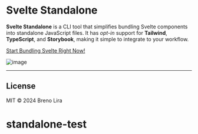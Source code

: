 # Svelte Standalone

**Svelte Standalone** is a CLI tool that simplifies bundling Svelte components into standalone JavaScript files. It has _opt-in_ support for **Tailwind**, **TypeScript**, and **Storybook**, making it simple to integrate to your workflow.

[Start Bundling Svelte Right Now!](https://standalone.brenoliradev.com/)

![image](https://github.com/user-attachments/assets/88123f50-28a1-4ee9-8db9-4633dff6abbe)

---

## License

MIT © 2024 Breno Lira
# standalone-test
